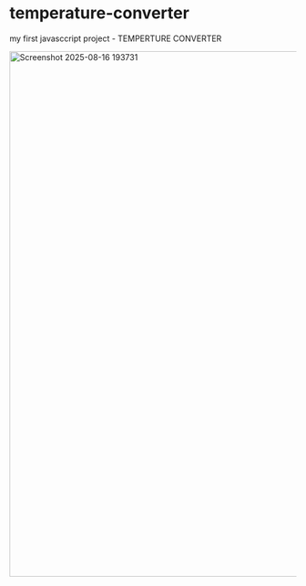 # temperature-converter
my first javasccript project - TEMPERTURE CONVERTER

<img width="1914" height="921" alt="Screenshot 2025-08-16 193731" src="https://github.com/user-attachments/assets/42c58119-79ec-4972-b17a-4b6f526d2f1e" />

